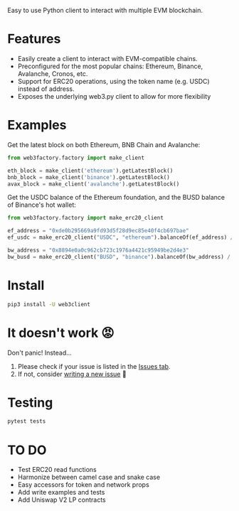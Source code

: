 Easy to use Python client to interact with multiple EVM blockchain.

# Features

- Easily create a client to interact with EVM-compatible chains.
- Preconfigured for the most popular chains: Ethereum, Binance, Avalanche, Cronos, etc.
- Support for ERC20 operations, using the token name (e.g. USDC) instead of address.
- Exposes the underlying web3.py client to allow for more flexibility

# Examples

Get the latest block on both Ethereum, BNB Chain and Avalanche:

```python
from web3factory.factory import make_client

eth_block = make_client('ethereum').getLatestBlock()
bnb_block = make_client('binance').getLatestBlock()
avax_block = make_client('avalanche').getLatestBlock()
```

Get the USDC balance of the Ethereum foundation, and the BUSD balance of Binance's hot wallet:

```python
from web3factory.factory import make_erc20_client

ef_address = "0xde0b295669a9fd93d5f28d9ec85e40f4cb697bae"
ef_usdc = make_erc20_client("USDC", "ethereum").balanceOf(ef_address) / 10**6

bw_address = "0x8894e0a0c962cb723c1976a4421c95949be2d4e3"
bw_busd = make_erc20_client("BUSD", "binance").balanceOf(bw_address) / 10**18
```

# Install

```bash
pip3 install -U web3client
```

# It doesn't work 😡

Don't panic! Instead...

1. Please check if your issue is listed in the [Issues tab](https://github.com/coccoinomane/web3client/issues).
2. If not, consider [writing a new issue](https://github.com/coccoinomane/web3client/issues/new) 🙂

# Testing

```bash
pytest tests
```

# TO DO

- Test ERC20 read functions
- Harmonize between camel case and snake case
- Easy accessors for token and network props
- Add write examples and tests
- Add Uniswap V2 LP contracts